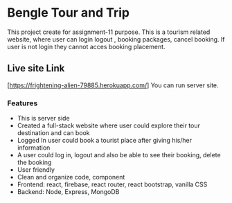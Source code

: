 # Bengle Tour and Trip

This project create for assignment-11 purpose. This is a tourism related website, where user can login logout , booking packages, cancel booking. If user is not login they cannot acces booking placement.

## Live site Link
[https://frightening-alien-79885.herokuapp.com/]
You can run server site.

### Features
* This is  server side
* Created a full-stack website where user could explore their tour destination and can book
* Logged In user could book a tourist place after giving his/her information
* A user could log in, logout and also be able to see their booking, delete the booking
* User friendly
* Clean and organize code, component
* Frontend: react, firebase, react router, react bootstrap, vanilla CSS
* Backend: Node, Express, MongoDB
